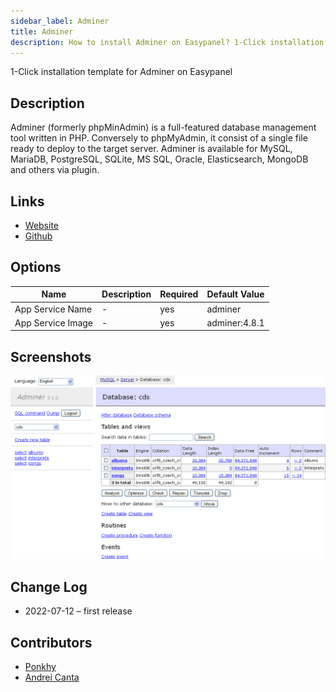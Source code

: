 ```yaml
---
sidebar_label: Adminer
title: Adminer
description: How to install Adminer on Easypanel? 1-Click installation template for Adminer on Easypanel
---
```


<!-- generated -->

1-Click installation template for Adminer on Easypanel

## Description

Adminer (formerly phpMinAdmin) is a full-featured database management tool written in PHP. Conversely to phpMyAdmin, it consist of a single file ready to deploy to the target server. Adminer is available for MySQL, MariaDB, PostgreSQL, SQLite, MS SQL, Oracle, Elasticsearch, MongoDB and others via plugin.

## Links

- [Website](https://www.adminer.org/)
- [Github](https://github.com/vrana/adminer/)

## Options

Name | Description | Required | Default Value
-|-|-|-
App Service Name | - | yes | adminer
App Service Image | - | yes | adminer:4.8.1

## Screenshots

![Adminer Screenshot](./assets/screenshot.png)

## Change Log

- 2022-07-12 – first release

## Contributors

- [Ponkhy](https://github.com/Ponkhy)
- [Andrei Canta](https://github.com/deiucanta)

